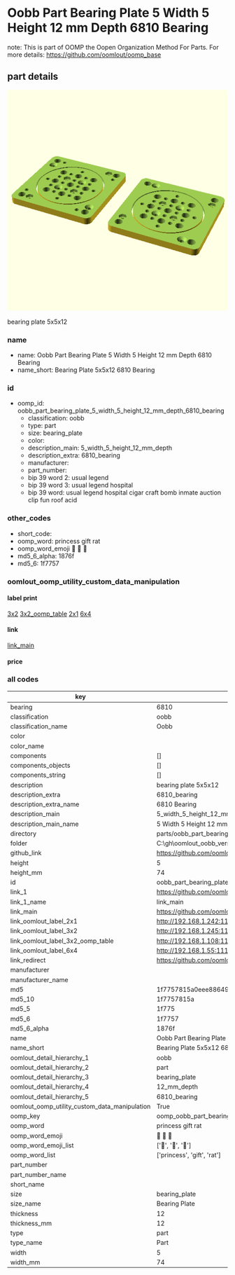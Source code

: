 # Oobb Part Bearing Plate 5 Width 5 Height 12 mm Depth 6810 Bearing  

note: This is part of OOMP the Oopen Organization Method For Parts. For more details: https://github.com/oomlout/oomp_base

##  part details
  

[![](3dpr.png)](3dpr.png)

bearing plate 5x5x12



### name
* name: Oobb Part Bearing Plate 5 Width 5 Height 12 mm Depth 6810 Bearing
* name_short: Bearing Plate 5x5x12 6810 Bearing
### id
* oomp_id: oobb_part_bearing_plate_5_width_5_height_12_mm_depth_6810_bearing
  * classification: oobb
  * type: part
  * size: bearing_plate
  * color: 
  * description_main: 5_width_5_height_12_mm_depth
  * description_extra: 6810_bearing
  * manufacturer: 
  * part_number: 
  * bip 39 word 2: usual legend
  * bip 39 word 3: usual legend hospital
  * bip 39 word: usual legend hospital cigar craft bomb inmate auction clip fun roof acid

### other_codes
* short_code: 
* oomp_word: princess gift rat
* oomp_word_emoji :princess: :gift: :rat:
* md5_6_alpha: 1876f
* md5_6: 1f7757






### oomlout_oomp_utility_custom_data_manipulation
#### label print
[3x2](http://192.168.1.245:1112/?label=oomp%201876f)
[3x2_oomp_table](http://192.168.1.108:1112/?label=oomp%201876f)
[2x1](http://192.168.1.242:1112/?label=oomp%201876f)
[6x4](http://192.168.1.55:1112/?label=oomp%201876f)    

#### link

[link_main](https://github.com/oomlout/oomlout_oobb_version_4_generated_parts/tree/main/navigation_oomp/oobb/part/bearing_plate/5_width_5_height_12_mm_depth/6810_bearing/part)                              

#### price







### all codes 
| key | value |  
| --- | --- |  
| bearing | 6810 |  
| classification | oobb |  
| classification_name | Oobb |  
| color |  |  
| color_name |  |  
| components | [] |  
| components_objects | [] |  
| components_string | [] |  
| description | bearing plate 5x5x12 |  
| description_extra | 6810_bearing |  
| description_extra_name | 6810 Bearing |  
| description_main | 5_width_5_height_12_mm_depth |  
| description_main_name | 5 Width 5 Height 12 mm Depth |  
| directory | parts/oobb_part_bearing_plate_5_width_5_height_12_mm_depth_6810_bearing |  
| folder | C:\gh\oomlout_oobb_version_4_generated_parts\parts\oobb_part_bearing_plate_5_width_5_height_12_mm_depth_6810_bearing |  
| github_link | https://github.com/oomlout/oomlout_oomp_part_src/tree/main/parts/oobb_part_bearing_plate_5_width_5_height_12_mm_depth_6810_bearing |  
| height | 5 |  
| height_mm | 74 |  
| id | oobb_part_bearing_plate_5_width_5_height_12_mm_depth_6810_bearing |  
| link_1 | https://github.com/oomlout/oomlout_oobb_version_4_generated_parts/tree/main/navigation_oomp/oobb/part/bearing_plate/5_width_5_height_12_mm_depth/6810_bearing/part |  
| link_1_name | link_main |  
| link_main | https://github.com/oomlout/oomlout_oobb_version_4_generated_parts/tree/main/navigation_oomp/oobb/part/bearing_plate/5_width_5_height_12_mm_depth/6810_bearing/part |  
| link_oomlout_label_2x1 | http://192.168.1.242:1112/?label=oomp%201876f |  
| link_oomlout_label_3x2 | http://192.168.1.245:1112/?label=oomp%201876f |  
| link_oomlout_label_3x2_oomp_table | http://192.168.1.108:1112/?label=oomp%201876f |  
| link_oomlout_label_6x4 | http://192.168.1.55:1112/?label=oomp%201876f |  
| link_redirect | https://github.com/oomlout/oomlout_oobb_version_4_generated_parts/tree/main/parts/oobb_bearing_plate_05_05_12_6810 |  
| manufacturer |  |  
| manufacturer_name |  |  
| md5 | 1f7757815a0eee886499028edbdfe781 |  
| md5_10 | 1f7757815a |  
| md5_5 | 1f775 |  
| md5_6 | 1f7757 |  
| md5_6_alpha | 1876f |  
| name | Oobb Part Bearing Plate 5 Width 5 Height 12 mm Depth 6810 Bearing |  
| name_short | Bearing Plate 5x5x12 6810 Bearing |  
| oomlout_detail_hierarchy_1 | oobb |  
| oomlout_detail_hierarchy_2 | part |  
| oomlout_detail_hierarchy_3 | bearing_plate |  
| oomlout_detail_hierarchy_4 | 12_mm_depth |  
| oomlout_detail_hierarchy_5 | 6810_bearing |  
| oomlout_oomp_utility_custom_data_manipulation | True |  
| oomp_key | oomp_oobb_part_bearing_plate_5_width_5_height_12_mm_depth_6810_bearing |  
| oomp_word | princess gift rat |  
| oomp_word_emoji | :princess: :gift: :rat: |  
| oomp_word_emoji_list | [':princess:', ':gift:', ':rat:'] |  
| oomp_word_list | ['princess', 'gift', 'rat'] |  
| part_number |  |  
| part_number_name |  |  
| short_name |  |  
| size | bearing_plate |  
| size_name | Bearing Plate |  
| thickness | 12 |  
| thickness_mm | 12 |  
| type | part |  
| type_name | Part |  
| width | 5 |  
| width_mm | 74 |  
